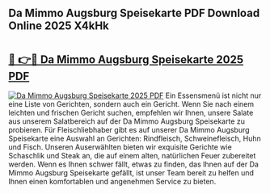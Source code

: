 ## Da Mimmo Augsburg Speisekarte PDF Download Online 2025 X4kHk

# <h2><a href="http://gcai90z.nevu.top/?p=Da+Mimmo+Augsburg+Speisekarte">🔗 👉🔴 Da Mimmo Augsburg Speisekarte 2025 PDF</a></h2>

[![Da Mimmo Augsburg Speisekarte 2025 PDF](https://i.imgur.com/dBaPXMq.png)](http://gcai90z.nevu.top/?p=Da+Mimmo+Augsburg+Speisekarte)
Ein Essensmenü ist nicht nur eine Liste von Gerichten, sondern auch ein Gericht. Wenn Sie nach einem leichten und frischen Gericht suchen, empfehlen wir Ihnen, unsere Salate aus unserem Salatbereich auf der Da Mimmo Augsburg Speisekarte zu probieren. Für Fleischliebhaber gibt es auf unserer Da Mimmo Augsburg Speisekarte eine Auswahl an Gerichten: Rindfleisch, Schweinefleisch, Huhn und Fisch. Unseren Auserwählten bieten wir exquisite Gerichte wie Schaschlik und Steak an, die auf einem alten, natürlichen Feuer zubereitet werden. Wenn es Ihnen schwer fällt, etwas zu finden, das Ihnen auf der Da Mimmo Augsburg Speisekarte gefällt, ist unser Team bereit zu helfen und Ihnen einen komfortablen und angenehmen Service zu bieten.
